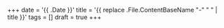 +++
date = '{{ .Date }}'
title = '{{ replace .File.ContentBaseName "-" " " | title }}'
tags = []
draft = true
+++
